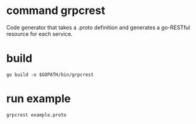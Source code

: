 # command grpcrest

Code generator that takes a .proto definition and generates a go-RESTful resource for each service.

# build

    go build -o $GOPATH/bin/grpcrest

# run example

    grpcrest example.proto    